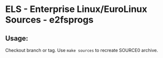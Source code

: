 # ELS - Enterprise Linux/EuroLinux Sources - e2fsprogs
 
## Usage:
  Checkout branch or tag. Use `make sources` to recreate  SOURCE0 archive.
